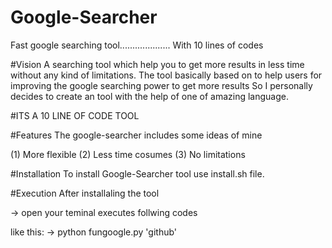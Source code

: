 # Google-Searcher
Fast google searching tool....................
With 10 lines of codes

#Vision
A searching tool which help you to get more results in less time without any kind of limitations.
The tool basically based on to help users for improving the google searching power to get more results 
So I personally decides to create an tool with the help of one of amazing language.

#ITS A 10 LINE OF CODE TOOL

#Features
The google-searcher includes some ideas of mine

(1) More flexible
(2) Less time cosumes
(3) No limitations

#Installation
To install Google-Searcher tool use install.sh file.

#Execution
After installaling the tool

-> open your teminal
   executes follwing codes
   
   like this:
   -> python fungoogle.py 'github'
